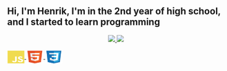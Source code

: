 ## Hi, I'm Henrik, I'm in the 2nd year of high school, and I started to learn programming

<div align="center">
  <a href="https://github.com/Henrik-0">
  <img height="180px" src="https://github-readme-stats.vercel.app/api?username=Henrik-0&show_icons=true&theme=nightowl&include_all_commits=true&count_private=true"/>
  <img height="180px" src="https://github-readme-stats.vercel.app/api/top-langs/?username=Henrik-0&layout=compact&langs_count=7&theme=nightowl"/>
</div>

<div style="display: inline_block"><br>
  <img align="center" alt="Henrik-Js" height="30" width="40" src="https://raw.githubusercontent.com/devicons/devicon/master/icons/javascript/javascript-plain.svg">
  <img align="center" alt="Henrik-HTML" height="30" width="40" src="https://raw.githubusercontent.com/devicons/devicon/master/icons/html5/html5-original.svg">
  <img align="center" alt="Henrik-CSS" height="30" width="40" src="https://raw.githubusercontent.com/devicons/devicon/master/icons/css3/css3-original.svg">
</div>
